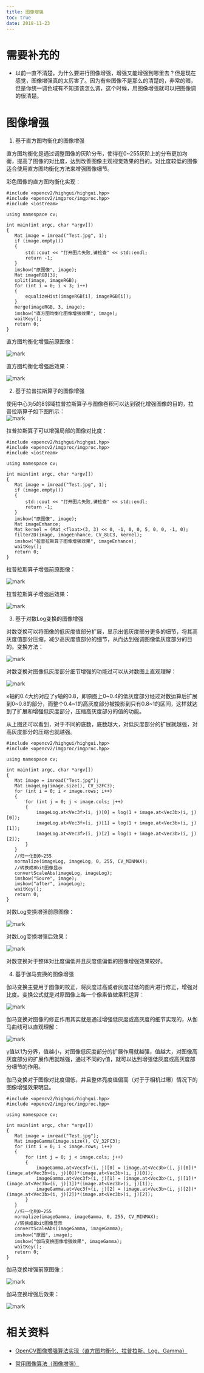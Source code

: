```yaml
---
title: 图像增强
toc: true
date: 2018-11-23
---
```

# 需要补充的

- 以前一直不清楚，为什么要进行图像增强，增强又能增强到哪里去？但是现在感觉，图像增强真的太厉害了。因为有些图像不是那么的清楚的，非常的暗，但是你统一调色域有不知道该怎么调，这个时候，用图像增强就可以把图像调的很清楚。

# 图像增强



1. 基于直方图均衡化的图像增强

直方图均衡化是通过调整图像的灰阶分布，使得在0~255灰阶上的分布更加均衡，提高了图像的对比度，达到改善图像主观视觉效果的目的。对比度较低的图像适合使用直方图均衡化方法来增强图像细节。

彩色图像的直方图均衡化实现：


```
#include <opencv2/highgui/highgui.hpp>    
#include <opencv2/imgproc/imgproc.hpp>
#include <iostream>

using namespace cv;

int main(int argc, char *argv[])
{
​	Mat image = imread("Test.jpg", 1);
​	if (image.empty())
​	{
​		std::cout << "打开图片失败,请检查" << std::endl;
​		return -1;
​	}
​	imshow("原图像", image);
​	Mat imageRGB[3];
​	split(image, imageRGB);
​	for (int i = 0; i < 3; i++)
​	{
​		equalizeHist(imageRGB[i], imageRGB[i]);
​	}
​	merge(imageRGB, 3, image);
​	imshow("直方图均衡化图像增强效果", image);
​	waitKey();
​	return 0;
}
```

直方图均衡化增强前原图像：

![mark](http://images.iterate.site/blog/image/20181120/F5RFaoQ6q6l2.png?imageslim)

直方图均衡化增强后效果：

![mark](http://images.iterate.site/blog/image/20181120/60c7mLDtfQLs.png?imageslim)


2. 基于拉普拉斯算子的图像增强

使用中心为5的8邻域拉普拉斯算子与图像卷积可以达到锐化增强图像的目的，拉普拉斯算子如下图所示：
​      
![mark](http://images.iterate.site/blog/image/20181120/8likXiCx8mdH.png?imageslim)

拉普拉斯算子可以增强局部的图像对比度：
```
#include <opencv2/highgui/highgui.hpp>    
#include <opencv2/imgproc/imgproc.hpp>
#include <iostream>

using namespace cv;

int main(int argc, char *argv[])
{
​	Mat image = imread("Test.jpg", 1);
​	if (image.empty())
​	{
​		std::cout << "打开图片失败,请检查" << std::endl;
​		return -1;
​	}
​	imshow("原图像", image);
​	Mat imageEnhance;
​	Mat kernel = (Mat_<float>(3, 3) << 0, -1, 0, 0, 5, 0, 0, -1, 0);
​	filter2D(image, imageEnhance, CV_8UC3, kernel);
​	imshow("拉普拉斯算子图像增强效果", imageEnhance);
​	waitKey();
​	return 0;
}
```

拉普拉斯算子增强前原图像：

![mark](http://images.iterate.site/blog/image/20181120/wYUDRKFvkbyK.png?imageslim)

拉普拉斯算子增强后效果：

![mark](http://images.iterate.site/blog/image/20181120/PRe6G9FeoRyY.png?imageslim)


3. 基于对数Log变换的图像增强

对数变换可以将图像的低灰度值部分扩展，显示出低灰度部分更多的细节，将其高灰度值部分压缩，减少高灰度值部分的细节，从而达到强调图像低灰度部分的目的。变换方法：

![mark](http://images.iterate.site/blog/image/20181120/pbLOUEJ875la.png?imageslim)



对数变换对图像低灰度部分细节增强的功能过可以从对数图上直观理解：

![mark](http://images.iterate.site/blog/image/20181120/mk8QryYYWGIp.png?imageslim)



x轴的0.4大约对应了y轴的0.8，即原图上0~0.4的低灰度部分经过对数运算后扩展到0~0.8的部分，而整个0.4~1的高灰度部分被投影到只有0.8~1的区间，这样就达到了扩展和增强低灰度部分，压缩高灰度部分的值的功能。

从上图还可以看到，对于不同的底数，底数越大，对低灰度部分的扩展就越强，对高灰度部分的压缩也就越强。

```
#include <opencv2/highgui/highgui.hpp>    
#include <opencv2/imgproc/imgproc.hpp>

using namespace cv;

int main(int argc, char *argv[])
{
​	Mat image = imread("Test.jpg");
​	Mat imageLog(image.size(), CV_32FC3);
​	for (int i = 0; i < image.rows; i++)
​	{
​		for (int j = 0; j < image.cols; j++)
​		{
​			imageLog.at<Vec3f>(i, j)[0] = log(1 + image.at<Vec3b>(i, j)[0]);
​			imageLog.at<Vec3f>(i, j)[1] = log(1 + image.at<Vec3b>(i, j)[1]);
​			imageLog.at<Vec3f>(i, j)[2] = log(1 + image.at<Vec3b>(i, j)[2]);
​		}
​	}
​	//归一化到0~255  
​	normalize(imageLog, imageLog, 0, 255, CV_MINMAX);
​	//转换成8bit图像显示  
​	convertScaleAbs(imageLog, imageLog);
​	imshow("Soure", image);
​	imshow("after", imageLog);
​	waitKey();
​	return 0;
}
```

对数Log变换增强前原图像：

![mark](http://images.iterate.site/blog/image/20181120/xKCedUCTeLFN.png?imageslim)

对数Log变换增强后效果：

![mark](http://images.iterate.site/blog/image/20181120/IilN1aGWe9wi.png?imageslim)


对数变换对于整体对比度偏低并且灰度值偏低的图像增强效果较好。


4. 基于伽马变换的图像增强

伽马变换主要用于图像的校正，将灰度过高或者灰度过低的图片进行修正，增强对比度。变换公式就是对原图像上每一个像素值做乘积运算：


![mark](http://images.iterate.site/blog/image/20181120/gelt1HiMVWg8.png?imageslim)


伽马变换对图像的修正作用其实就是通过增强低灰度或高灰度的细节实现的，从伽马曲线可以直观理解：

![mark](http://images.iterate.site/blog/image/20181120/94Bo6mgpkTrd.png?imageslim)



γ值以1为分界，值越小，对图像低灰度部分的扩展作用就越强，值越大，对图像高灰度部分的扩展作用就越强，通过不同的γ值，就可以达到增强低灰度或高灰度部分细节的作用。

伽马变换对于图像对比度偏低，并且整体亮度值偏高（对于于相机过曝）情况下的图像增强效果明显。

```
#include <opencv2/highgui/highgui.hpp>    
#include <opencv2/imgproc/imgproc.hpp>

using namespace cv;

int main(int argc, char *argv[])
{
​	Mat image = imread("Test.jpg");
​	Mat imageGamma(image.size(), CV_32FC3);
​	for (int i = 0; i < image.rows; i++)
​	{
​		for (int j = 0; j < image.cols; j++)
​		{
​			imageGamma.at<Vec3f>(i, j)[0] = (image.at<Vec3b>(i, j)[0])*(image.at<Vec3b>(i, j)[0])*(image.at<Vec3b>(i, j)[0]);
​			imageGamma.at<Vec3f>(i, j)[1] = (image.at<Vec3b>(i, j)[1])*(image.at<Vec3b>(i, j)[1])*(image.at<Vec3b>(i, j)[1]);
​			imageGamma.at<Vec3f>(i, j)[2] = (image.at<Vec3b>(i, j)[2])*(image.at<Vec3b>(i, j)[2])*(image.at<Vec3b>(i, j)[2]);
​		}
​	}
​	//归一化到0~255  
​	normalize(imageGamma, imageGamma, 0, 255, CV_MINMAX);
​	//转换成8bit图像显示  
​	convertScaleAbs(imageGamma, imageGamma);
​	imshow("原图", image);
​	imshow("伽马变换图像增强效果", imageGamma);
​	waitKey();
​	return 0;
}
```


伽马变换增强前原图像：

![mark](http://images.iterate.site/blog/image/20181120/bNjPXMIERTVN.png?imageslim)

伽马变换增强后效果：

![mark](http://images.iterate.site/blog/image/20181120/A40WLlExu4bJ.png?imageslim)



# 相关资料

- [OpenCV图像增强算法实现（直方图均衡化、拉普拉斯、Log、Gamma）](https://blog.csdn.net/dcrmg/article/details/53677739)

- [常用图像算法（图像增强）](https://blog.csdn.net/kezunhai/article/details/41553097)
